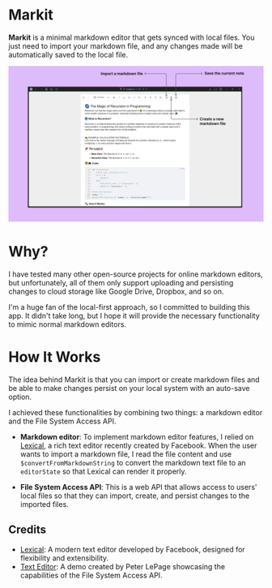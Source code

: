 # Markit
**Markit** is a minimal markdown editor that gets synced with local files. You just need to import your markdown file, and any changes made will be automatically saved to the local file.

![](https://github.com/Ayyoub-ESSADEQ/markit/blob/main/screenshots/markdown-editor.png?raw=true)

# Why?
I have tested many other open-source projects for online markdown editors, but unfortunately, all of them only support uploading and persisting changes to cloud storage like Google Drive, Dropbox, and so on.

I'm a huge fan of the local-first approach, so I committed to building this app. It didn't take long, but I hope it will provide the necessary functionality to mimic normal markdown editors.

# How It Works
The idea behind Markit is that you can import or create markdown files and be able to make changes persist on your local system with an auto-save option.

I achieved these functionalities by combining two things: a markdown editor and the File System Access API.

- **Markdown editor**: To implement markdown editor features, I relied on [Lexical](https://github.com/facebook/lexical), a rich text editor recently created by Facebook. When the user wants to import a markdown file, I read the file content and use `$convertFromMarkdownString` to convert the markdown text file to an `editorState` so that Lexical can render it properly.

- **File System Access API**: This is a web API that allows access to users' local files so that they can import, create, and persist changes to the imported files.

## Credits
- [Lexical](https://github.com/facebook/lexical): A modern text editor developed by Facebook, designed for flexibility and extensibility.
- [Text Editor](https://github.com/GoogleChromeLabs/text-editor/): A demo created by Peter LePage showcasing the capabilities of the File System Access API.